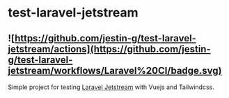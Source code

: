 # test-laravel-jetstream
## ![https://github.com/jestin-g/test-laravel-jetstream/actions](https://github.com/jestin-g/test-laravel-jetstream/workflows/Laravel%20CI/badge.svg)
Simple project for testing [Laravel Jetstream](https://jetstream.laravel.com/1.x/introduction.html) with Vuejs and Tailwindcss.
